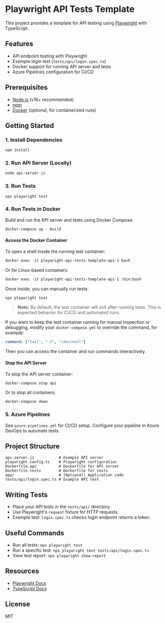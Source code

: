 # Playwright API Tests Template

This project provides a template for API testing using [Playwright](https://playwright.dev/) with TypeScript.

## Features
- API endpoint testing with Playwright
- Example login test (`tests/api/login.spec.ts`)
- Docker support for running API server and tests
- Azure Pipelines configuration for CI/CD

## Prerequisites
- [Node.js](https://nodejs.org/) (v16+ recommended)
- [npm](https://www.npmjs.com/)
- [Docker](https://www.docker.com/) (optional, for containerized runs)

## Getting Started

### 1. Install Dependencies
```powershell
npm install
```

### 2. Run API Server (Locally)
```powershell
node api-server.js
```

### 3. Run Tests
```powershell
npx playwright test
```

### 4. Run Tests in Docker
Build and run the API server and tests using Docker Compose:
```powershell
docker-compose up --build
```

#### Access the Docker Container
To open a shell inside the running test container:
```powershell
docker exec -it playwright-api-tests-template-api-1 bash
```
Or for Linux-based containers:
```powershell
docker exec -it playwright-api-tests-template-api-1 /bin/bash
```

Once inside, you can manually run tests:
```powershell
npx playwright test
```

> **Note:** By default, the test container will exit after running tests. This is expected behavior for CI/CD and automated runs.

If you want to keep the test container running for manual inspection or debugging, modify your `docker-compose.yml` to override the command, for example:
```yaml
command: ["tail", "-f", "/dev/null"]
```
Then you can access the container and run commands interactively.

#### Stop the API Server
To stop the API server container:
```powershell
docker-compose stop api
```
Or to stop all containers:
```powershell
docker-compose down
```

### 5. Azure Pipelines
See `azure-pipelines.yml` for CI/CD setup. Configure your pipeline in Azure DevOps to automate tests.

## Project Structure
```
api-server.js           # Example API server
playwright.config.ts    # Playwright configuration
Dockerfile.api          # Dockerfile for API server
Dockerfile.tests        # Dockerfile for tests
app/                    # (Optional) Application code
tests/api/login.spec.ts # Example API test
```

## Writing Tests
- Place your API tests in the `tests/api/` directory.
- Use Playwright's `request` fixture for HTTP requests.
- Example test: `login.spec.ts` checks login endpoint returns a token.

## Useful Commands
- Run all tests: `npx playwright test`
- Run a specific test: `npx playwright test tests/api/login.spec.ts`
- View test report: `npx playwright show-report`

## Resources
- [Playwright Docs](https://playwright.dev/docs/api-testing)
- [TypeScript Docs](https://www.typescriptlang.org/docs/)

## License
MIT

